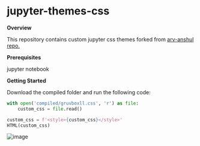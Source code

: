 # jupyter-themes-css

**Overview**

This repository contains custom jupyter css themes forked from
[arv-anshul repo.](https://github.com/arv-anshul/modified-jupyterthemes)

**Prerequisites**

jupyter notebook

**Getting Started**

Download the compiled folder and run the following code:
```python from IPython.display import HTML
with open('compiled/gruvboxll.css', 'r') as file:
    custom_css = file.read()

custom_css = f'<style>{custom_css}</style>'
HTML(custom_css)
```
![image](https://user-images.githubusercontent.com/71666496/214673506-6c477476-d7d3-4044-82fa-ae2dae4f9e9c.png)
